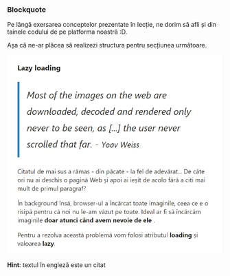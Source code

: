 ### Blockquote

Pe lângă exersarea conceptelor prezentate în lecție, ne dorim să afli și din tainele codului de pe platforma noastră :D. 

Așa că ne-ar plăcea să realizezi structura pentru secțiunea următoare.

![blockquote-todos](./assets/blockquote-demo.png)


**Hint**: textul în engleză este un citat


